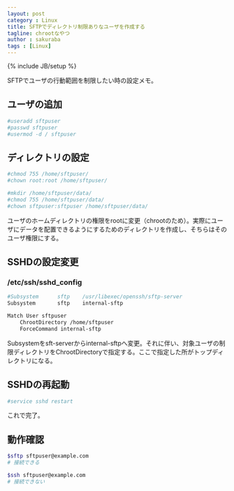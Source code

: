```yaml
---
layout: post
category : Linux
title: SFTPでディレクトリ制限ありなユーザを作成する
tagline: chrootなやつ
author : sakuraba
tags : [Linux]
---
```

{% include JB/setup %}

SFTPでユーザの行動範囲を制限したい時の設定メモ。

## ユーザの追加

```bash
#useradd sftpuser
#passwd sftpuser
#usermod -d / sftpuser
```

## ディレクトリの設定

```bash
#chmod 755 /home/sftpuser/
#chown root:root /home/sftpuser/

#mkdir /home/sftpuser/data/
#chmod 755 /home/sftpuser/data/
#chown sftpuser:sftpuser /home/sftpuser/data/
```

ユーザのホームディレクトリの権限をrootに変更（chrootのため）。実際にユーザにデータを配置できるようにするためのディレクトリを作成し、そちらはそのユーザ権限にする。

## SSHDの設定変更

### /etc/ssh/sshd_config

```bash
#Subsystem      sftp    /usr/libexec/openssh/sftp-server
Subsystem       sftp    internal-sftp

Match User sftpuser
    ChrootDirectory /home/sftpuser
    ForceCommand internal-sftp
```

Subsystemをsft-serverからinternal-sftpへ変更。それに伴い、対象ユーザの制限ディレクトリをChrootDirectoryで指定する。ここで指定した所がトップディレクトリになる。

## SSHDの再起動

```bash
#service sshd restart 
```

これで完了。

## 動作確認

```bash
$sftp sftpuser@example.com
# 接続できる

$ssh sftpuser@example.com
# 接続できない
```